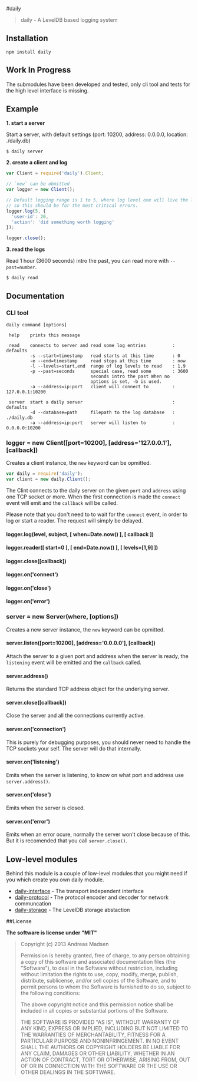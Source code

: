 #daily

> daily - A LevelDB based logging system

## Installation

```sheel
npm install daily
```

## Work In Progress

The submodules have been developed and tested, only cli tool and tests for
the high level interface is missing.

## Example

**1. start a server**

Start a server, with default settings
(port: 10200, address: 0.0.0.0, location: ./daily.db)

```
$ daily server
```

**2. create a client and log**

```javascript
var Client = require('daily').Client;

// `new` can be obmitted
var logger = new Client();

// Default logging range is 1 to 5, where log level one will live the longest
// so this should be for the most critical errors.
logger.log(5, {
  'user-id': 20,
  'action': 'did something worth logging'
});

logger.close();
```

**3. read the logs**

Read 1 hour (3600 seconds) intro the past, you can read more with `--past=number`.

```
$ daily read
```

## Documentation

### CLI tool

```
daily command [options]

 help    prints this message

 read    connects to server and read some log entries          : defaults
         -s --start=timestamp   read starts at this time       : 0
         -e --end=timestamp     read stops at this time        : now
         -l --levels=start,end  range of log levels to read    : 1,9
         -p --past=seconds      special case, read some        : 3600
                                seconds intro the past When no
                                options is set, -b is used.
         -a --address=ip:port   client will connect to         : 127.0.0.1:10200

 server  start a daily server                                  : defaults
         -d --database=path     filepath to the log database   : ./daily.db
         -a --address=ip:port   server will listen to          : 0.0.0.0:10200
```

### logger = new Client([port=10200], [address='127.0.0.1'], [callback])

Creates a client instance, the `new` keyword can be opmitted.

```javascript
var daily = require('daily');
var client = new daily.Client();
```

The Clint connects to the daily server on the given `port` and `address` using
one TCP socket or more. When the first connection is made the `connect` event
will emit and the `callback` will be called.

Please note that you don't need to to wait for the `connect` event, in order to
log or start a reader. The request will simply be delayed.

#### logger.log(level, subject, [ when=Date.now() ], [ callback ])

#### logger.reader([ start=0 ], [ end=Date.now() ], [ levels=[1,9] ])

#### logger.close([callback])

#### logger.on('connect')

#### logger.on('close')

#### logger.on('error')

### server = new Server(where, [options])

Creates a new server instance, the `new` keyword can be opmitted.

#### server.listen([port=10200], [address='0.0.0.0'], [callback])

Attach the server to a given port and address when the server is ready, the
`listening` event will be emitted and the `callback` called.

#### server.address()

Returns the standard TCP address object for the underlying server.

#### server.close([callback])

Close the server and all the connections currently active.

#### server.on('connection')

This is purely for debugging purposes, you should never need to handle the
TCP sockets your self. The server will do that internally.

#### server.on('listening')

Emits when the server is listening, to know on what port and address use
`server.address()`.

#### server.on('close')

Emits when the server is closed.

#### server.on('error')

Emits when an error ocure, normally the server won't close because of this. But
it is recomended that you call `server.close()`.

## Low-level modules

Behind this module is a couple of low-level modules that you might need if you
which create you own daily module.

* [daily-interface](https://github.com/AndreasMadsen/daily-interface) - The transport independent interface
* [daily-protocol](https://github.com/AndreasMadsen/daily-protocol) - The protocol encoder and decoder for network communcation
* [daily-storage](https://github.com/AndreasMadsen/daily-storage) - The LevelDB storage abstaction

##License

**The software is license under "MIT"**

> Copyright (c) 2013 Andreas Madsen
>
> Permission is hereby granted, free of charge, to any person obtaining a copy
> of this software and associated documentation files (the "Software"), to deal
> in the Software without restriction, including without limitation the rights
> to use, copy, modify, merge, publish, distribute, sublicense, and/or sell
> copies of the Software, and to permit persons to whom the Software is
> furnished to do so, subject to the following conditions:
>
> The above copyright notice and this permission notice shall be included in
> all copies or substantial portions of the Software.
>
> THE SOFTWARE IS PROVIDED "AS IS", WITHOUT WARRANTY OF ANY KIND, EXPRESS OR
> IMPLIED, INCLUDING BUT NOT LIMITED TO THE WARRANTIES OF MERCHANTABILITY,
> FITNESS FOR A PARTICULAR PURPOSE AND NONINFRINGEMENT. IN NO EVENT SHALL THE
> AUTHORS OR COPYRIGHT HOLDERS BE LIABLE FOR ANY CLAIM, DAMAGES OR OTHER
> LIABILITY, WHETHER IN AN ACTION OF CONTRACT, TORT OR OTHERWISE, ARISING FROM,
> OUT OF OR IN CONNECTION WITH THE SOFTWARE OR THE USE OR OTHER DEALINGS IN
> THE SOFTWARE.
